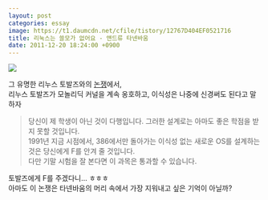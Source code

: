```yaml
---
layout: post
categories: essay
image: https://t1.daumcdn.net/cfile/tistory/12767D404EF0521716
title: 리눅스는 쓸모가 없어요 - 앤드류 타넨바움
date: 2011-12-20 18:24:00 +0900
---
```

![](https://t1.daumcdn.net/cfile/tistory/12767D404EF0521716)

그 유명한 리누스 토발즈와의 [논쟁](https://groups.google.com/g/comp.os.minix/c/wlhw16QWltI)에서,  
리누스 토발즈가 모놀리딕 커널을 계속 옹호하고, 이식성은 나중에 신경써도 된다고 말하자

> 당신이 제 학생이 아닌 것이 다행입니다. 그러한 설계로는 아마도 좋은 학점을 받지 못할 것입니다.  
> 1991년 지금 시점에서, 386에서만 돌아가는 이식성 없는 새로운 OS를 설계하는 것은 당신에게 F를 안겨 줄 것입니다.  
> 다만 기말 시험을 잘 본다면 이 과목은 통과할 수 있습니다.

토발즈에게 F를 주겠다니... ㅎㅎㅎ   
아마도 이 논쟁은 타넨바움의 머리 속에서 가장 지워내고 싶은 기억이 아닐까?